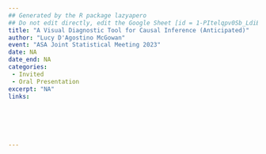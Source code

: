 ```yaml
---
## Generated by the R package lazyapero
## Do not edit directly, edit the Google Sheet [id = 1-PItelqpv0Sb_LdiEDqb8O3D_Roii5nVTL07IRVbRtA]
title: "A Visual Diagnostic Tool for Causal Inference (Anticipated)"
author: "Lucy D'Agostino McGowan"
event: "ASA Joint Statistical Meeting 2023"
date: NA
date_end: NA
categories:
 - Invited
 - Oral Presentation
excerpt: "NA"
links:






---
```

